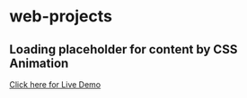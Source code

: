 # web-projects

## Loading placeholder for content by CSS Animation

[Click here for Live Demo](https://web-projects-pr.netlify.app/loading_placeholder_for_content/)

